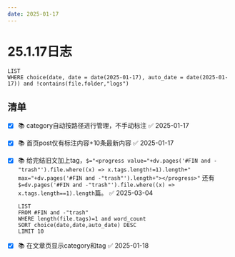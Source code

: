 ```yaml
---
date: 2025-01-17
---
```


# 25.1.17日志

```dataview
LIST
WHERE choice(date, date = date(2025-01-17), auto_date = date(2025-01-17)) and !contains(file.folder,"logs")
```

## 清单

- [x] 📚 category自动按路径进行管理，不手动标注 ✅ 2025-01-17
- [x] 📚 首页post仅有标注内容+10条最新内容 ✅ 2025-01-17
- [x] 📚 给完结旧文加上tag，`$="<progress value="+dv.pages('#FIN and -"trash"').file.where((x) => x.tags.length!=1).length+" max="+dv.pages('#FIN and -"trash"').length+"></progress>"` 还有`$=dv.pages('#FIN and -"trash"').file.where((x) => x.tags.length==1).length`篇。 ✅ 2025-03-04

    ```dataview
    LIST
    FROM #FIN and -"trash"
    WHERE length(file.tags)=1 and word_count
    SORT choice(date,date,auto_date) DESC
    LIMIT 10
    ```

- [x] 📚 在文章页显示category和tag ✅ 2025-01-18

